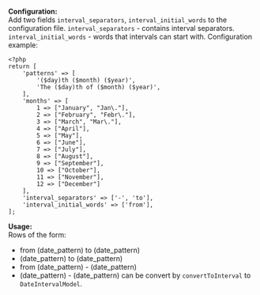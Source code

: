 **Configuration:**\
Add two fields `interval_separators`, `interval_initial_words` to the configuration file.
`interval_separators` - contains interval separators.
`interval_initial_words` - words that intervals can start with.
Configuration example:
```
<?php
return [
    'patterns' => [
        '($day)th ($month) ($year)',
        'The ($day)th of ($month) ($year)',
    ],
    'months' => [
        1 => ["January", "Jan\."],
        2 => ["February", "Febr\."],
        3 => ["March", "Mar\."],
        4 => ["April"],
        5 => ["May"],
        6 => ["June"],
        7 => ["July"],
        8 => ["August"],
        9 => ["September"],
        10 => ["October"],
        11 => ["November"],
        12 => ["December"]
    ],
    'interval_separators' => ['-', 'to'],
    'interval_initial_words' => ['from'],
];
```
**Usage:**\
Rows of the form:
- from (date_pattern) to (date_pattern)
- (date_pattern) to (date_pattern)
- from (date_pattern) - (date_pattern)
- (date_pattern) - (date_pattern)
can be convert by `convertToInterval` to `DateIntervalModel`.
